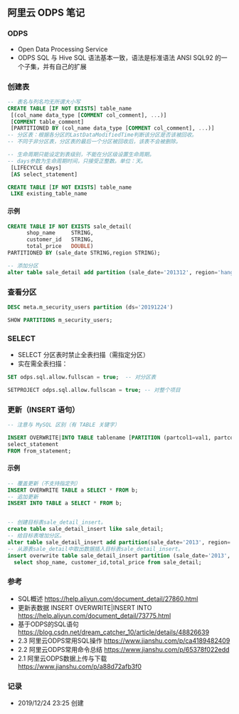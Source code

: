 ## 阿里云 ODPS 笔记

### ODPS
- Open Data Processing Service
- ODPS SQL 与 Hive SQL 语法基本一致，语法是标准语法 ANSI SQL92 的一个子集，并有自己的扩展

### 创建表

```sql
-- 表名与列名均无所谓大小写
CREATE TABLE [IF NOT EXISTS] table_name
 [(col_name data_type [COMMENT col_comment], ...)]
 [COMMENT table_comment]
 [PARTITIONED BY (col_name data_type [COMMENT col_comment], ...)]
-- 分区表：根据各分区的LastDataModifiedTime判断该分区是否该被回收。
-- 不同于非分区表，分区表的最后一个分区被回收后，该表不会被删除。

-- 生命周期只能设定到表级别，不能在分区级设置生命周期。
-- days参数为生命周期时间，只接受正整数。单位：天。
 [LIFECYCLE days]
 [AS select_statement]

CREATE TABLE [IF NOT EXISTS] table_name
 LIKE existing_table_name
```

#### 示例

```sql
CREATE TABLE IF NOT EXISTS sale_detail(
      shop_name     STRING,
      customer_id   STRING,
      total_price   DOUBLE)
PARTITIONED BY (sale_date STRING,region STRING);

-- 添加分区
alter table sale_detail add partition (sale_date='201312', region='hangzhou');
```


### 查看分区

```sql
DESC meta.m_security_users partition (ds='20191224')

SHOW PARTITIONS m_security_users;
```

### SELECT
- SELECT 分区表时禁止全表扫描（需指定分区）
- 实在需全表扫描：

```sql
SET odps.sql.allow.fullscan = true;  -- 对分区表

SETPROJECT odps.sql.allow.fullscan = true; -- 对整个项目
```

### 更新（INSERT 语句）

```sql
-- 注意与 MySQL 区别（有 TABLE 关键字）

INSERT OVERWRITE|INTO TABLE tablename [PARTITION (partcol1=val1, partcol2=val2 ...)] [(col1,col2 ...)]
select_statement
FROM from_statement;
```

#### 示例

```sql
-- 覆盖更新（不支持指定列）
INSERT OVERWRITE TABLE a SELECT * FROM b;
-- 追加更新
INSERT INTO TABLE a SELECT * FROM b;


-- 创建目标表sale_detail_insert。
create table sale_detail_insert like sale_detail;
-- 给目标表增加分区。
alter table sale_detail_insert add partition(sale_date='2013', region='china');
-- 从源表sale_detail中取出数据插入目标表sale_detail_insert。
insert overwrite table sale_detail_insert partition (sale_date='2013', region='china')
  select shop_name, customer_id,total_price from sale_detail;
```

### 参考

- SQL概述 https://help.aliyun.com/document_detail/27860.html
- 更新表数据 INSERT OVERWRITE|INSERT INTO  https://help.aliyun.com/document_detail/73775.html
- 基于ODPS的SQL语句 https://blog.csdn.net/dream_catcher_10/article/details/48826639
- 2.3 阿里云ODPS常用SQL操作 https://www.jianshu.com/p/ca4189482409
- 2.2 阿里云ODPS常用命令总结 https://www.jianshu.com/p/65378f022edd
- 2.1 阿里云ODPS数据上传与下载 https://www.jianshu.com/p/a88d72afb3f0

### 记录

- 2019/12/24 23:25 创建

